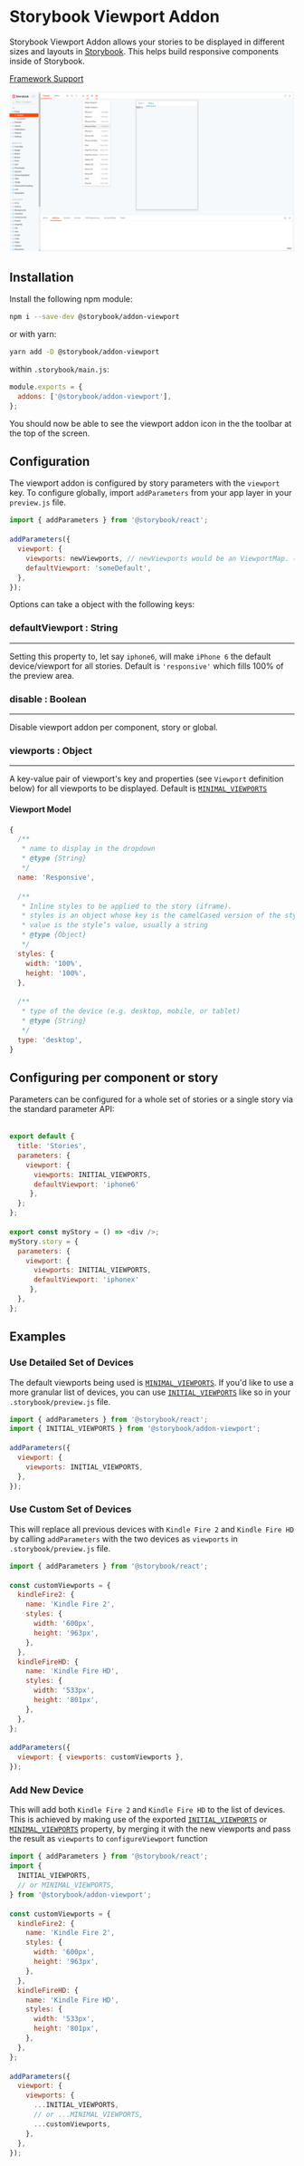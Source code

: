 # Storybook Viewport Addon

Storybook Viewport Addon allows your stories to be displayed in different sizes and layouts in [Storybook](https://storybook.js.org). This helps build responsive components inside of Storybook.

[Framework Support](https://github.com/storybookjs/storybook/blob/master/ADDONS_SUPPORT.md)

![Screenshot](https://github.com/storybookjs/storybook/blob/master/addons/viewport/docs/viewport.png)

## Installation

Install the following npm module:

```sh
npm i --save-dev @storybook/addon-viewport
```

or with yarn:

```sh
yarn add -D @storybook/addon-viewport
```

within `.storybook/main.js`:

```js
module.exports = {
  addons: ['@storybook/addon-viewport'],
};
```

You should now be able to see the viewport addon icon in the the toolbar at the top of the screen.

## Configuration

The viewport addon is configured by story parameters with the `viewport` key. To configure globally, import `addParameters` from your app layer in your `preview.js` file.

```js
import { addParameters } from '@storybook/react';

addParameters({
  viewport: {
    viewports: newViewports, // newViewports would be an ViewportMap. (see below for examples)
    defaultViewport: 'someDefault',
  },
});
```

Options can take a object with the following keys:

### defaultViewport : String

---

Setting this property to, let say `iphone6`, will make `iPhone 6` the default device/viewport for all stories. Default is `'responsive'` which fills 100% of the preview area.

### disable : Boolean

---

Disable viewport addon per component, story or global.

### viewports : Object

---

A key-value pair of viewport's key and properties (see `Viewport` definition below) for all viewports to be displayed. Default is [`MINIMAL_VIEWPORTS`](src/defaults.ts)

#### Viewport Model

```js
{
  /**
   * name to display in the dropdown
   * @type {String}
   */
  name: 'Responsive',

  /**
   * Inline styles to be applied to the story (iframe).
   * styles is an object whose key is the camelCased version of the style name, and whose
   * value is the style’s value, usually a string
   * @type {Object}
   */
  styles: {
    width: '100%',
    height: '100%',
  },

  /**
   * type of the device (e.g. desktop, mobile, or tablet)
   * @type {String}
   */
  type: 'desktop',
}
```

## Configuring per component or story

Parameters can be configured for a whole set of stories or a single story via the standard parameter API:

```js

export default {
  title: 'Stories',
  parameters: {
    viewport: { 
      viewports: INITIAL_VIEWPORTS,
      defaultViewport: 'iphone6' 
     },
  };
};

export const myStory = () => <div />;
myStory.story = {
  parameters: {
    viewport: { 
      viewports: INITIAL_VIEWPORTS,
      defaultViewport: 'iphonex' 
     },
  },
};
```

## Examples

### Use Detailed Set of Devices

The default viewports being used is [`MINIMAL_VIEWPORTS`](src/defaults.ts). If you'd like to use a more granular list of devices, you can use [`INITIAL_VIEWPORTS`](src/defaults.ts) like so in your `.storybook/preview.js` file.

```js
import { addParameters } from '@storybook/react';
import { INITIAL_VIEWPORTS } from '@storybook/addon-viewport';

addParameters({
  viewport: {
    viewports: INITIAL_VIEWPORTS,
  },
});
```

### Use Custom Set of Devices

This will replace all previous devices with `Kindle Fire 2` and `Kindle Fire HD` by calling `addParameters` with the two devices as `viewports` in `.storybook/preview.js` file.

```js
import { addParameters } from '@storybook/react';

const customViewports = {
  kindleFire2: {
    name: 'Kindle Fire 2',
    styles: {
      width: '600px',
      height: '963px',
    },
  },
  kindleFireHD: {
    name: 'Kindle Fire HD',
    styles: {
      width: '533px',
      height: '801px',
    },
  },
};

addParameters({
  viewport: { viewports: customViewports },
});
```

### Add New Device

This will add both `Kindle Fire 2` and `Kindle Fire HD` to the list of devices. This is achieved by making use of the exported [`INITIAL_VIEWPORTS`](src/defaults.ts) or [`MINIMAL_VIEWPORTS`](src/defaults.ts) property, by merging it with the new viewports and pass the result as `viewports` to `configureViewport` function

```js
import { addParameters } from '@storybook/react';
import {
  INITIAL_VIEWPORTS,
  // or MINIMAL_VIEWPORTS,
} from '@storybook/addon-viewport';

const customViewports = {
  kindleFire2: {
    name: 'Kindle Fire 2',
    styles: {
      width: '600px',
      height: '963px',
    },
  },
  kindleFireHD: {
    name: 'Kindle Fire HD',
    styles: {
      width: '533px',
      height: '801px',
    },
  },
};

addParameters({
  viewport: {
    viewports: {
      ...INITIAL_VIEWPORTS,
      // or ...MINIMAL_VIEWPORTS,
      ...customViewports,
    },
  },
});
```
